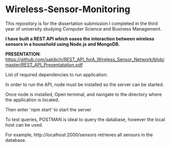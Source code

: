 # Wireless-Sensor-Monitoring
This repository is for the dissertation submission I completed in the third year of university studying Computer Science and Business Management. 

**I have built a REST API which eases the interaction between wireless sensors in a household using Node.js and MongoDB.**

**PRESENTATION**:
https://github.com/sakibch/REST_API_forA_Wireless_Sensor_Network/blob/master/REST_API_Presentatation.pdf

List of required dependencies to run application:

In order to run the API, node must be installed so the server can be started. 

Once node is installed, Open terminal, and navigate to the directory where the application is located.

Then enter 'npm start' to start the server 

To test queries, POSTMAN is ideal to query the database, however the local host can be used.

For example, http://localhost:2000/sensors retrieves all sensors in the database.
